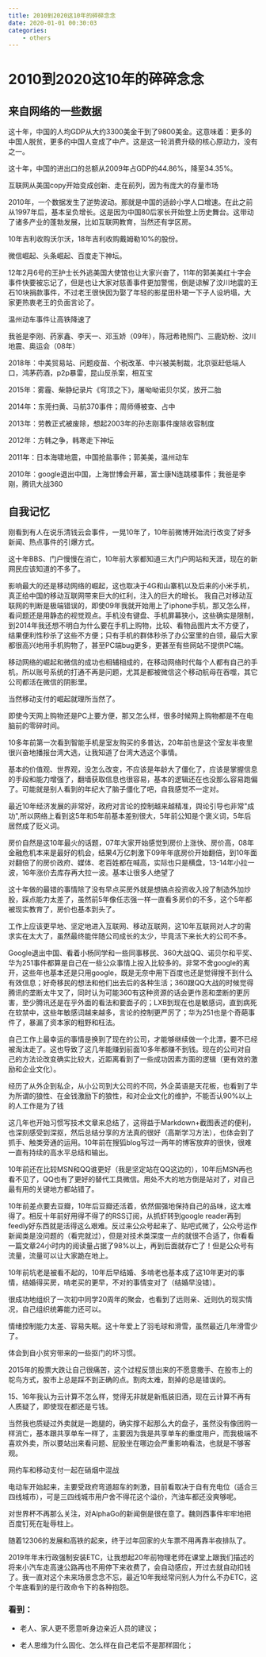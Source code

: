 ```yaml
---
title: 2010到2020这10年的碎碎念念
date: 2020-01-01 00:30:03
categories:
    - others
---
```

# 2010到2020这10年的碎碎念念

## 来自网络的一些数据

这十年，中国的人均GDP从大约3300美金干到了9800美金。这意味着：更多的中国人脱贫，更多的中国人变成了中产。这是这一轮消费升级的核心原动力，没有之一。

这十年，中国的进出口的总额从2009年占GDP的44.86%，降至34.35%。

互联网从美国copy开始变成创新、走在前列，因为有庞大的存量市场

2010年，一个数据发生了逆势波动。那就是中国的适龄小学人口增速。在此之前从1997年后，基本呈负增长。这是因为中国80后家长开始登上历史舞台。这带动了诸多产业的蓬勃发展，比如互联网教育，当然还有学区房。

10年吉利收购沃尔沃，18年吉利收购戴姆勒10%的股份。

微信崛起、头条崛起、百度走下神坛。

12年2月6号的王护士长外逃美国大使馆也让大家兴奋了，11年的郭美美红十字会事件快要被忘记了，但是也让大家对慈善事件更加警惕，倒是谅解了汶川地震的王石10块捐款事件，不过老王很快因为娶了年轻的影星田朴珺一下子人设坍塌，大家更热衷老王的负面言论了。

温州动车事件让高铁降速了

我爸是李刚、药家鑫、李天一、邓玉娇（09年），陈冠希艳照门、三鹿奶粉、汶川地震、奥运会（08年）

2018年：中美贸易站、问题疫苗、个税改革、中兴被美制裁，北京驱赶低端人口，鸿茅药酒，p2p暴雷，昆山反杀案，相互宝

2015年：雾霾、柴静纪录片《穹顶之下》，屠呦呦诺贝尔奖，放开二胎

2014年：东莞扫黄、马航370事件；周师傅被查、占中

2013年：劳教正式被废除，想起2003年的孙志刚事件废除收容制度

2012年：方韩之争，韩寒走下神坛

2011年：日本海啸地震，中国抢盐事件；郭美美，温州动车

2010年：google退出中国，上海世博会开幕，富士康N连跳楼事件；我爸是李刚，腾讯大战360


## 自我记忆

刚看到有人在说乐清钱云会事件，一晃10年了，10年前微博开始流行改变了好多新闻、热点事件的引爆方式。

这十年BBS、门户慢慢在消亡，10年前大家都知道三大门户网站和天涯，现在的新网民应该知道的不多了。

影响最大的还是移动网络的崛起，这也取决于4G和山寨机以及后来的小米手机，真正给中国的移动互联网带来巨大的红利，注入的巨大的增长。
我自己对移动互联网的判断是极端错误的，即使09年我就开始用上了iphone手机，那又怎么样，看问题还是用静态的视觉观点。手机没有键盘、手机屏幕狭小，这些确实是限制，到2014年我还想不明白为什么要在手机上购物，比较、看物品图片太不方便了，结果便利性秒杀了这些不方便；只有手机的群体秒杀了办公室里的白领，最后大家都很高兴地用手机购物了，甚至PC端bug更多，更甚至有些网站不提供PC端。

移动网络的崛起和微信的成功也相辅相成的，在移动网络时代每个人都有自己的手机，所以账号系统的打通不再是问题，尤其是都被微信这个移动航母在吞噬，其它公司都活在微信的阴影里。

当然移动支付的崛起就理所当然了。

即使今天网上购物还是PC上要方便，那又怎么样，很多时候网上购物都是不在电脑前的零碎时间。

10多年前第一次看到智能手机是室友购买的多普达，20年前也是这个室友半夜里很兴奋地播报台湾大选，让我知道了台湾大选这个事情。

基本的价值观、世界观，没怎么改变，不应该是年龄大了僵化了，应该是掌握信息的手段和能力增强了，翻墙获取信息也很容易，基本的逻辑还在也没那么容易跑偏了。可能就是别人看到的年纪大了脑子僵化了吧，自我感觉不一定对。

最近10年经济发展的非常好，政府对言论的控制越来越精准，舆论引导也非常"成功",所以网络上看到这5年和5年前基本差别很大，5年前公知是个褒义词，5年后居然成了贬义词。

房价自然是这10年最火的话题，07年大家开始感觉到房价上涨快、房价高，08年金融危机本来是最好的机会，结果4万亿刺激下09年年底房价开始翻倍，到10年面对翻倍了的房价政府、媒体、老百姓都在喊高，实际也只是横盘，13-14年小拉一波，16年涨价去库存再大拉一波。基本让很多人绝望了

这十年做的最错的事情除了没有早点买房外就是想搞点投资收入投了制造外加炒股，踩点能力太差了，虽然前5年像任志强一样一直看多房价的不多，这个5年都被现实教育了，房价也基本到头了。

工作上应该更早地、坚定地进入互联网、移动互联网，这10年互联网对人才的需求实在太大了，虽然最终能伴随公司成长的太少，毕竟活下来长大的公司不多。

Google退出中国、看着小杨同学和一些同事移民、360大战QQ、诺贝尔和平奖、华为251事件都算是自己在一些公众事情上投入比较多的。非常不舍google的离开，这些年也基本还是只用google，既是无奈中用下百度也还是觉得搜不到什么有效信息；好奇移民的想法和他们出去后的各种生活；360跟QQ大战的时候觉得腾讯的垄断太牛叉了，同时认为可能360有这种资源的话会更作恶和垄断的更厉害，至少腾讯还是在乎外面的看法和要面子的；LXB到现在也是敏感词，直到病死在软禁中，这些年敏感词越来越多，言论的控制更严厉了；华为251也是个奇葩事件了，暴漏了资本家的粗野和枉法。

自己工作上最幸运的事情是换到了现在的公司，才能够继续做一个北漂，要不已经被淘汰走了。这也导致了这几年能赚到前面10多年都赚不到钱。现在的公司对自己的方法论改变确实比较大，近距离看到了一些成功因素方面的逻辑（更有效的激励和企业文化）。

经历了从外企到私企，从小公司到大公司的不同，外企英语是天花板，也看到了华为所谓的狼性、在金钱激励下的狼性，和对企业文化的维护，不能否认90%以上的人工作是为了钱

这几年也开始习惯写技术文章来总结了，这得益于Markdown+截图表述的便利，也深刻感受到深抠，然后总结分享的方法真的很好（高斯学习方法），也体会到了抓手、触类旁通的运用。10年前在搜狐blog写过一两年的博客放弃的很快，很难一直有持续的高水平总结和输出。

10年前还在比较MSN和QQ谁更好（我是坚定站在QQ这边的），10年后MSN再也看不见了，QQ也有了更好的替代工具微信。用处不大的地方倒是站对了，对自己最有用的关键地方都站错了。

10年前差点要去豆瓣，10年后豆瓣还活着，依然倔强地保持自己的品味，这太难得了。相反十年前好用得不得了的RSS订阅，从抓虾转到google reader再到feedly好东西就是活得这么艰难。反过来公众号起来了、贴吧式微了，公众号运作新闻类是没问题的（看完就过），但是对技术类深度一点的就很不合适了，你看看一篇文章24小时内的阅读量占据了98%以上，再到后面就存亡了！但是公众号有流量，流量可以让大家跪在地上。

10年前坑老是被看不起的，10年后早结婚、多啃老也基本成了这10年更对的事情，结婚得买房，啃老买的更早，不对的事情变对了（结婚早没错）。

很成功地组织了一次初中同学20周年的聚会，也看到了远则亲、近则仇的现实情况，自己组织统筹能力还可以。

情绪控制能力太差、容易失眠。这十年爱上了羽毛球和滑雪，虽然最近几年滑雪少了。

体会到自小贫穷带来的一些抠门的坏习惯。

2015年的股票大跌让自己很痛苦，这个过程反馈出来的不愿意撒手、在股市上的鸵鸟方式，股市上总是踩不到正确的点。割肉太难，割掉的总是错误的。

15、16年我认为云计算不怎么样，觉得无非就是新瓶装旧酒，现在云计算不再有人质疑了，即使现在都还是亏钱。

当然我也质疑过外卖就是一跑腿的，确实撑不起那么大的盘子，虽然没有像团购一样消亡，基本跟共享单车一样了，主要因为我是共享单车的重度用户，而我极端不喜欢外卖，所以要站出来看问题、屁股坐在哪边会严重影响看法，也就是不够客观。

网约车和移动支付一起在硝烟中混战

电动车开始起来，主要受政府弯道超车的刺激，目前看取决于自有充电位（适合三四线城市），可是三四线城市用户舍不得花这个溢价，汽油车都还没爽够呢。

对世界杯不再那么关注，对AlphaGo的新闻倒是很在意了。魏则西事件牢牢地把百度钉死在耻辱柱上。

随着12306的发展和高铁的起来，终于过年回家的火车票不用再靠半夜排队了。

2019年年末行政强制安装ETC，让我想起20年前物理老师在课堂上跟我们描述的将来小汽车走高速公路再也不用停下来收费了，会自动感应，开过去就自动扣钱了。我一直对这个未来场景念念不忘，最近10年我经常问别人为什么不办ETC，这个年底看到的是行政命令下的各种抱怨。

### 看到：

- 老人、家人更不愿意听身边亲近人员的建议；

- 老人思维为什么固化、怎么样在自己老后不是那样固化；


